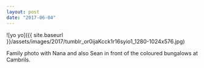 ```yaml
---
layout: post
date: "2017-06-04"
---
```


![yo yo]({{ site.baseurl }}/assets/images/2017/tumblr_or0ijaKcck1r16syio1_1280-1024x576.jpg)

Family photo with Nana and also Sean in front of the coloured bungalows at Cambrils.
